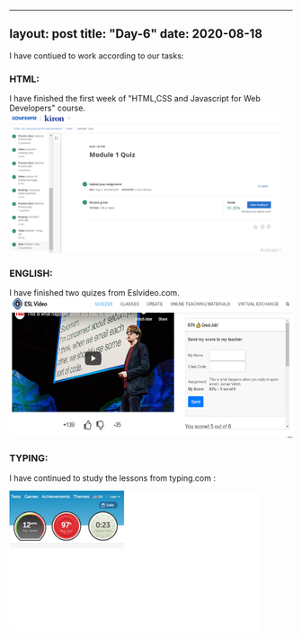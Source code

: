 
---
layout: post
title: "Day-6"
date: 2020-08-18
---

I have contiued to work according to our tasks:

<h3> HTML: </h3>
I have finished the first week of "HTML,CSS and Javascript for Web Developers" course.

<img src="/Images/CourseraHtml2.png" alt="day6HTML" height="250">

<h3> ENGLISH: </h3>
I have finished two quizes from Eslvideo.com.

<img src="/Images/EslVideo7.png" alt="day6English" height="250">

<h3> TYPING: </h3>

I have continued to study the lessons from  typing.com :

<img src="/Images/Typing5.png" alt="day6Typing" height="250">
